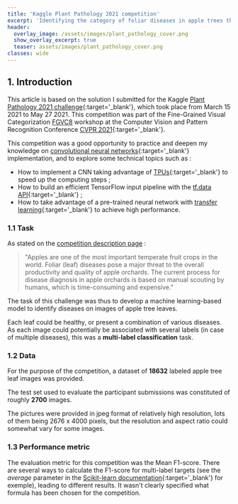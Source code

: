 ```yaml
---
title: 'Kaggle Plant Pathology 2021 competition'
excerpt: 'Identifying the category of foliar diseases in apple trees thanks to a CNN implemented with Keras and TensorFlow, on TPU hardware.'
header:
  overlay_image: /assets/images/plant_pathology_cover.png
  show_overlay_excerpt: true
  teaser: assets/images/plant_pathology_cover.png
classes: wide
---
```


## 1. Introduction

This article is based on the solution I submitted for the Kaggle [Plant Pathology 2021 challenge](https://www.kaggle.com/c/plant-pathology-2021-fgvc8){:target='_blank'}, which took place from March 15 2021 to May 27 2021. This competition was part of the Fine-Grained Visual Categorization [FGVC8](https://sites.google.com/view/fgvc8) workshop at the Computer Vision and Pattern Recognition Conference [CVPR 2021](http://cvpr2021.thecvf.com/){:target='_blank'}.

This competition was a good opportunity to practice and deepen my knowledge on [convolutional neural networks](https://en.wikipedia.org/wiki/Convolutional_neural_network){:target='_blank'} implementation, and to explore some technical topics such as :
- How to implement a CNN taking advantage of [TPUs](https://www.kaggle.com/docs/tpu){:target='_blank'} to speed up the computing steps ;
- How to build an efficient TensorFlow input pipeline with the [tf.data API](https://www.tensorflow.org/guide/data){:target='_blank'} ;
- How to take advantage of a pre-trained neural network with [transfer learning](https://en.wikipedia.org/wiki/Transfer_learning){:target='_blank'} to achieve high performance.

### 1.1 Task

As stated on the [competition description page](https://www.kaggle.com/c/plant-pathology-2021-fgvc8/overview/description) : 

> "Apples are one of the most important temperate fruit crops in the world. Foliar (leaf) diseases pose a major threat to the overall productivity and quality of apple orchards. The current process for disease diagnosis in apple orchards is based on manual scouting by humans, which is time-consuming and expensive."

The task of this challenge was thus to develop a machine learning-based model to identify diseases on images of apple tree leaves. 

Each leaf could be healthy, or present a combination of various diseases. As each image could potentially be associated with several labels (in case of multiple diseases), this was a **multi-label classification** task.

### 1.2 Data

For the purpose of the competition, a dataset of **18632** labeled apple tree leaf images was provided. 

The test set used to evaluate the participant submissions was constituted of roughly **2700** images. 

The pictures were provided in jpeg format of relatively high resolution, lots of them being 2676 x 4000 pixels, but the resolution and aspect ratio could somewhat vary for some images.

### 1.3 Performance metric

The evaluation metric for this competition was the Mean F1-score. There are several ways to calculate the F1-score for multi-label targets (see the *average* parameter in the [Scikit-learn documentation](https://scikit-learn.org/stable/modules/generated/sklearn.metrics.f1_score.html){:target='_blank'} for exemple), leading to different results. It wasn't clearly specified what formula has been chosen for the competition.

